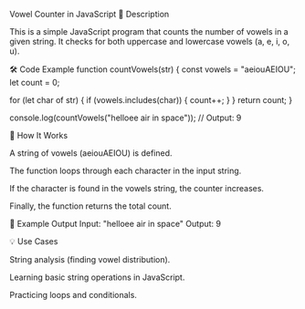 Vowel Counter in JavaScript
📌 Description

This is a simple JavaScript program that counts the number of vowels in a given string.
It checks for both uppercase and lowercase vowels (a, e, i, o, u).

🛠️ Code Example
function countVowels(str) {
  const vowels = "aeiouAEIOU";
  let count = 0;

  for (let char of str) {
    if (vowels.includes(char)) {
      count++;
    }
  }
  return count;
}

console.log(countVowels("helloee air in space")); // Output: 9

🚀 How It Works

A string of vowels (aeiouAEIOU) is defined.

The function loops through each character in the input string.

If the character is found in the vowels string, the counter increases.

Finally, the function returns the total count.

🎯 Example Output
Input:  "helloee air in space"
Output: 9

💡 Use Cases

String analysis (finding vowel distribution).

Learning basic string operations in JavaScript.

Practicing loops and conditionals.